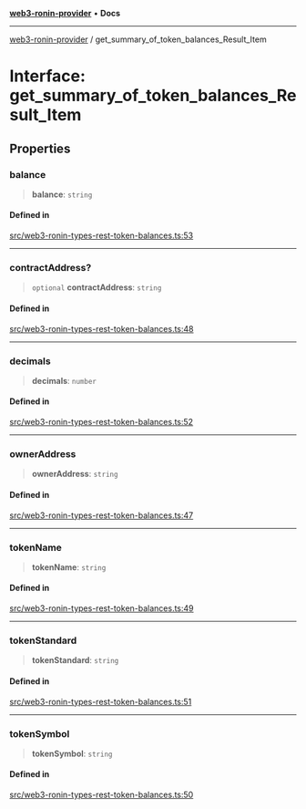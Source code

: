 [**web3-ronin-provider**](../README.md) • **Docs**

***

[web3-ronin-provider](../globals.md) / get\_summary\_of\_token\_balances\_Result\_Item

# Interface: get\_summary\_of\_token\_balances\_Result\_Item

## Properties

### balance

> **balance**: `string`

#### Defined in

[src/web3-ronin-types-rest-token-balances.ts:53](https://github.com/chuacw/web3-ronin-provider/blob/3fc214e27766815592deb24c85c0a23477593bed/src/web3-ronin-types-rest-token-balances.ts#L53)

***

### contractAddress?

> `optional` **contractAddress**: `string`

#### Defined in

[src/web3-ronin-types-rest-token-balances.ts:48](https://github.com/chuacw/web3-ronin-provider/blob/3fc214e27766815592deb24c85c0a23477593bed/src/web3-ronin-types-rest-token-balances.ts#L48)

***

### decimals

> **decimals**: `number`

#### Defined in

[src/web3-ronin-types-rest-token-balances.ts:52](https://github.com/chuacw/web3-ronin-provider/blob/3fc214e27766815592deb24c85c0a23477593bed/src/web3-ronin-types-rest-token-balances.ts#L52)

***

### ownerAddress

> **ownerAddress**: `string`

#### Defined in

[src/web3-ronin-types-rest-token-balances.ts:47](https://github.com/chuacw/web3-ronin-provider/blob/3fc214e27766815592deb24c85c0a23477593bed/src/web3-ronin-types-rest-token-balances.ts#L47)

***

### tokenName

> **tokenName**: `string`

#### Defined in

[src/web3-ronin-types-rest-token-balances.ts:49](https://github.com/chuacw/web3-ronin-provider/blob/3fc214e27766815592deb24c85c0a23477593bed/src/web3-ronin-types-rest-token-balances.ts#L49)

***

### tokenStandard

> **tokenStandard**: `string`

#### Defined in

[src/web3-ronin-types-rest-token-balances.ts:51](https://github.com/chuacw/web3-ronin-provider/blob/3fc214e27766815592deb24c85c0a23477593bed/src/web3-ronin-types-rest-token-balances.ts#L51)

***

### tokenSymbol

> **tokenSymbol**: `string`

#### Defined in

[src/web3-ronin-types-rest-token-balances.ts:50](https://github.com/chuacw/web3-ronin-provider/blob/3fc214e27766815592deb24c85c0a23477593bed/src/web3-ronin-types-rest-token-balances.ts#L50)
